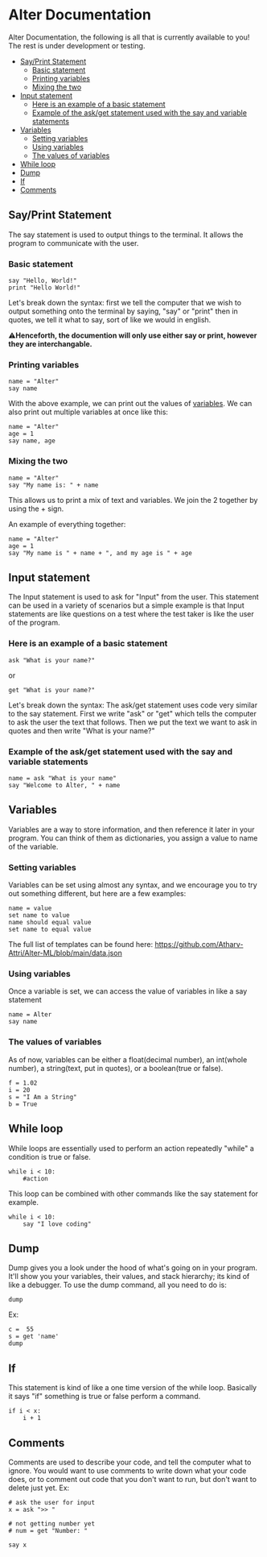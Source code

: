 # Alter Documentation
Alter Documentation, the following is all that is currently available to you! The rest is under development or testing. 

<!-- vscode-markdown-toc -->
* [Say/Print Statement](#SayPrintStatement)
	* [Basic statement](#Basicstatement)
	* [Printing variables](#Printingvariables)
	* [Mixing the two](#Mixingthetwo)
* [Input statement](#Inputstatement)
	* [Here is an example of a basic statement](#Hereisanexampleofabasicstatement)
	* [Example of the ask/get statement used with the say and variable statements](#Exampleoftheaskgetstatementusedwiththesayandvariablestatements)
* [Variables](#Variables)
	* [Setting variables](#Settingvariables)
	* [Using variables](#Usingvariables)
	* [The values of variables](#Thevaluesofvariables)
* [While loop](#Whileloop)
* [Dump](#Dump)
* [If](#If)
* [Comments](#Comments)

<!-- vscode-markdown-toc-config
	numbering=false
	autoSave=true
	/vscode-markdown-toc-config -->
<!-- /vscode-markdown-toc -->
## <a name='SayPrintStatement'></a>Say/Print Statement
The say statement is used to output things to the terminal. It allows the program to communicate with the user.  
### <a name='Basicstatement'></a>Basic statement
```
say "Hello, World!"
print "Hello World!"
```

Let's break down the syntax: first we tell the computer that we wish to output something onto the terminal by saying, "say" or "print" then in quotes, we tell it what to say, sort of like we would in english.

:warning:**Henceforth, the documention will only use either say or print, however they are interchangable.**
### <a name='Printingvariables'></a>Printing variables
```
name = "Alter"
say name
```
With the above example, we can print out the values of [variables](#Variables). 
We can also print out multiple variables at once like this:
```
name = "Alter"
age = 1
say name, age
```
### <a name='Mixingthetwo'></a>Mixing the two
```
name = "Alter"
say "My name is: " + name
```
This allows us to print a mix of text and variables. We join the 2 together by using the + sign.

An example of everything together:
```
name = "Alter"
age = 1
say "My name is " + name + ", and my age is " + age
```
## <a name='Inputstatement'></a>Input statement
The Input statement is used to ask for "Input" from the user. 
This statement can be used in a variety of scenarios but a simple example is that Input statements are like questions on a test where the test taker is like the user of the program. 
### <a name='Hereisanexampleofabasicstatement'></a>Here is an example of a basic statement
```
ask "What is your name?"
```

or 

```
get "What is your name?"
```
Let's break down the syntax: The ask/get statement uses code very similar to the say statement. 
First we write "ask" or "get" which tells the computer to ask the user the text that follows. 
Then we put the text we want to ask in quotes and then write "What is your name?"
### <a name='Exampleoftheaskgetstatementusedwiththesayandvariablestatements'></a>Example of the ask/get statement used with the say and variable statements
```
name = ask "What is your name"
say "Welcome to Alter, " + name
```
## <a name='Variables'></a>Variables
Variables are a way to store information, and then reference it later in your program.
You can think of them as dictionaries, you assign a value to name of the variable.
### <a name='Settingvariables'></a>Setting variables
Variables can be set using almost any syntax, and we encourage you to try out something different, but here are a few examples:

```
name = value
set name to value
name should equal value
set name to equal value
```

The full list of templates can be found here: https://github.com/Atharv-Attri/Alter-ML/blob/main/data.json
### <a name='Usingvariables'></a>Using variables
Once a variable is set, we can access the value of variables in like a say statement
```
name = Alter
say name
```
### <a name='Thevaluesofvariables'></a>The values of variables
As of now, variables can be either a float(decimal number), an int(whole number), a string(text, put in quotes), or a boolean(true or false).
```
f = 1.02
i = 20
s = "I Am a String"
b = True
```

## <a name='Whileloop'></a>While loop
While loops are essentially used to perform an action repeatedly "while" a condition is true or false. 
```
while i < 10:
    #action
```
This loop can be combined with other commands like the say statement for example.
```
while i < 10:
    say "I love coding"
```
## <a name='Dump'></a>Dump
Dump gives you a look under the hood of what's going on in your program. It'll show you your variables, their values, and stack hierarchy; its kind of like a debugger.
To use the dump command, all you need to do is:
```
dump
```
Ex:
```
c =  55
s = get 'name'
dump
```
## <a name='If'></a>If
This statement is kind of like a one time version of the while loop. Basically it says "if" something is true or false perform a command. 
```
if i < x:
    i + 1
```
## <a name='Comments'></a>Comments

Comments are used to describe your code, and tell the computer what to ignore. 
You would want to use comments to write down what your code does, or to comment out code that you don't want to run, but don't want to delete just yet.
Ex:
```
# ask the user for input
x = ask ">> "

# not getting number yet
# num = get "Number: "

say x
```